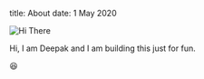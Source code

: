 title: About
date: 1 May 2020

![Hi There][my_sweet_photo]

Hi, I am Deepak and I am building this just for fun.

😆

[my_sweet_photo]: {static}/images/DSC_0043.jpg
